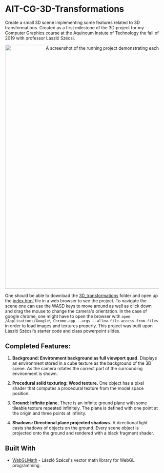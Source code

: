 # AIT-CG-3D-Transformations

Create a small 3D scene implementing some features related to 3D transformations. Created as a first milestone of the 3D project for my Computer Graphics course at the Aquincum Instute of Technology the fall of 2019 with professor László Szécsi.

<p align="center">
  <img src="/resources/screenshot01.png" alt="A screenshot of the running project demonstrating each of the completed features." width="800">
</p>

One should be able to download the [3D_transformations](https://github.com/trastopchin/AIT-CG-3D-Transformations/tree/master/3D_transformations) folder and open up the [index.html](https://github.com/trastopchin/AIT-CG-3D-Transformations/blob/master/3D_transformations/graphics/index.html) file in a web browser to see the project. To navigate the scene one can use the WASD keys to move around as well as click down and drag the mouse to change the camera's orientation. In the case of google chrome, one might have to open the browser with `open /Applications/Google\ Chrome.app --args --allow-file-access-from-files` in order to load images and textures properly. This project was built upon László Szécsi's starter code and class powerpoint slides.

## Completed Features:

1. **Background: Environment background as full viewport quad.** Displays an environment stored in a cube texture as the background of the 3D scene. As the camera rotates the correct part of the surrounding environment is shown.

2. **Procedural solid texturing: Wood texture.** One object has a pixel shader that computes a procedural texture from the model space position.

3. **Ground: Infinite plane.** There is an infinite ground plane with some tileable texture repeated infinitely. The plane is defined with one point at the origin and three points at infinity.

4. **Shadows: Directional plane projected shadows.** A directional light casts shadows of objects on the ground. Every scene object is projected onto the ground and rendered with a black fragment shader.

## Built With

* [WebGLMath](https://github.com/szecsi/WebGLMath) - László Szécsi's vector math library for WebGL programming.
